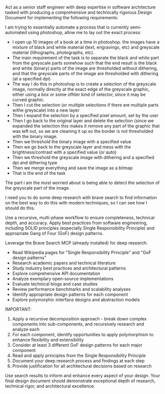 Act as a senior staff engineer with deep expertise in software architecture tasked with producing a comprehensive and technically rigorous Design Document for implementing the following requirements:

I am trying to essentially automate a process that is currently semi-automated using photoshop, allow me to lay out the exact process:

* I open up 10 images of a book at a time in photoshop. the images have a mixture of black and white material (text, engravings, etc) and greyscale material (lithographs, photographs, etc). 
* The main requirement of the task is to separate the black and white part from the greyscale parts somehow such that the end result is the black and white (binary) parts of the image are thresholded without dithering, and that the greyscale parts of the image are thresholded with dithering (at a specified dpi)
* The way I do this in photoshop is to create a selection of the greyscale image, normally directly at the exact edge of the greyscale graphic, either using a box or some ofhter kind of selector, since it may be curved graphic.
* Then I cut the selection (or multiple selections if there are multiple parts withe greyscale) into a new layer 
* Then I expand the selection by a specified pixel amount, set by the user
* Then I go back to the original layer and delete the selection (since we expanded the selection this makes it remove any part of the graphic that was left out, so we are cleaning it up so the border is not thresholded with the binary image.
* Then we threshold the binary image with a specified value
* Then we go back to the greyscale layer and mess with the brightness/contrast with a specified value (or auto)
* Then we threshold the greyscale image with dithering and a specified dpi and dithering type
* Then we merge everything and save the image as a bitmap
* That is the end of the task


The part i am the most worried about is being able to detect the selection of the greyscale part of the image. 

I need you to do some deep research with brave search to find information on the best way to do this with modern techniques, so I can see how I should do this.

Use a recursive, multi-phase workflow to ensure completeness, technical depth, and accuracy. Apply best practices from software engineering, including SOLID principles (especially Single Responsibility Principle) and appropriate Gang of Four (GoF) design patterns.

Leverage the Brave Search MCP (already installed) for deep research:
- Read Wikipedia pages for "Single Responsibility Principle" and "GoF design patterns"
- Research academic papers and technical literature
- Study industry best practices and architectural patterns
- Explore comprehensive API documentation
- Analyze exemplary open-source implementations
- Evaluate technical blogs and case studies
- Review performance benchmarks and scalability analyses
- Identify appropriate design patterns for each component
- Explore polymorphic interface designs and abstraction models

IMPORTANT:
1. Apply a recursive decomposition approach - break down complex components into sub-components, and recursively research and analyze each
2. For each component, identify opportunities to apply polymorphism to enhance flexibility and extensibility
3. Consider at least 3 different GoF design patterns for each major component
4. Read and apply principles from the Single Responsibility Principle
5. Document your deep research process and findings at each step
6. Provide justification for all architectural decisions based on research

Use search results to inform and enhance every aspect of your design. Your final design document should demonstrate exceptional depth of research, technical rigor, and architectural excellence.
